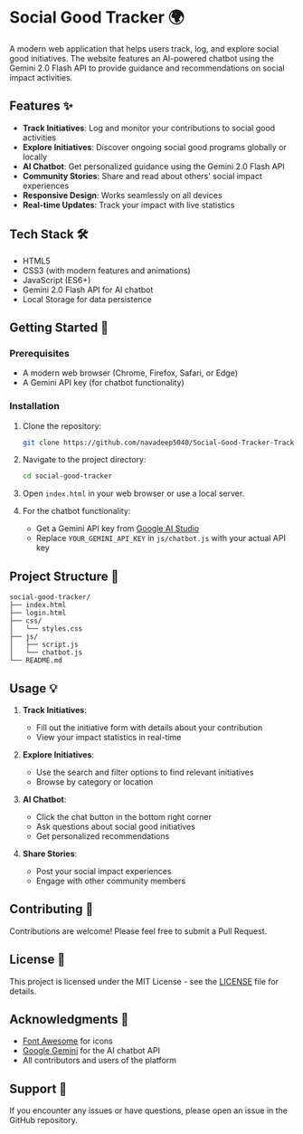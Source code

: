 # Social Good Tracker 🌍

A modern web application that helps users track, log, and explore social good initiatives. The website features an AI-powered chatbot using the Gemini 2.0 Flash API to provide guidance and recommendations on social impact activities.

## Features ✨

- **Track Initiatives**: Log and monitor your contributions to social good activities
- **Explore Initiatives**: Discover ongoing social good programs globally or locally
- **AI Chatbot**: Get personalized guidance using the Gemini 2.0 Flash API
- **Community Stories**: Share and read about others' social impact experiences
- **Responsive Design**: Works seamlessly on all devices
- **Real-time Updates**: Track your impact with live statistics

## Tech Stack 🛠️

- HTML5
- CSS3 (with modern features and animations)
- JavaScript (ES6+)
- Gemini 2.0 Flash API for AI chatbot
- Local Storage for data persistence

## Getting Started 🚀

### Prerequisites

- A modern web browser (Chrome, Firefox, Safari, or Edge)
- A Gemini API key (for chatbot functionality)

### Installation

1. Clone the repository:
   ```bash
   git clone https://github.com/navadeep5040/Social-Good-Tracker-Track-social-good-intiatives 

   ```

2. Navigate to the project directory:
   ```bash
   cd social-good-tracker
   ```

3. Open `index.html` in your web browser or use a local server.

4. For the chatbot functionality:
   - Get a Gemini API key from [Google AI Studio](https://makersuite.google.com/app/apikey)
   - Replace `YOUR_GEMINI_API_KEY` in `js/chatbot.js` with your actual API key

## Project Structure 📁

```
social-good-tracker/
├── index.html
├── login.html
├── css/
│   └── styles.css
├── js/
│   ├── script.js
│   └── chatbot.js
└── README.md
```

## Usage 💡

1. **Track Initiatives**:
   - Fill out the initiative form with details about your contribution
   - View your impact statistics in real-time

2. **Explore Initiatives**:
   - Use the search and filter options to find relevant initiatives
   - Browse by category or location

3. **AI Chatbot**:
   - Click the chat button in the bottom right corner
   - Ask questions about social good initiatives
   - Get personalized recommendations

4. **Share Stories**:
   - Post your social impact experiences
   - Engage with other community members

## Contributing 🤝

Contributions are welcome! Please feel free to submit a Pull Request.

## License 📄

This project is licensed under the MIT License - see the [LICENSE](LICENSE) file for details.

## Acknowledgments 🙏

- [Font Awesome](https://fontawesome.com/) for icons
- [Google Gemini](https://ai.google.dev/) for the AI chatbot API
- All contributors and users of the platform

## Support 💬

If you encounter any issues or have questions, please open an issue in the GitHub repository. 
